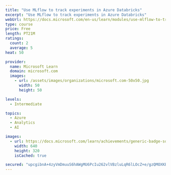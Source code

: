 ```yaml
---
title: "Use MLflow to track experiments in Azure Databricks"
excerpt: "Use MLflow to track experiments in Azure Databricks"
webUrl: https://docs.microsoft.com/en-us/learn/modules/use-mlflow-to-track-experiments-azure-databricks/
type: course
price: Free
length: PT21M
ratings:
  count: 2
  average: 5
heat: 50

provider:
  name: Microsoft Learn
  domain: microsoft.com
  images:
    - url: /assets/images/organizations/microsoft.com-50x50.jpg
      width: 50
      height: 50

levels:
  - Intermediate

topics:
  - Azure
  - Analytics
  - AI

images:
  - url: https://docs.microsoft.com/learn/achievements/generic-badge-social.png
    width: 640
    height: 320
    isCached: true

secured: "upcgibnA+4zyVmDmuuS6hAWgMU6PcIu262vlVBzluLqR6lLOcZ+e/gzQMOXKBLeaeeLMfjinQSOrnOBa4sPKCwF3wYs7uFHr2YSwgnN0NwStaX9TfCYNwnEp/g/pc2XibrNeK16QMOuuCtHv6ecqMYUGzcJcPj2cebZ3Y4QGXdPpSn/cDQY0FiGdRbuPC8KCrV2TY9TX/byGQgXz4vAt/ycEMTf6IwOy/d78A/+FFwOAxpRufER4jZhslgEyqvA2qhnO1GqB16OMG3Im71XZ1TL8J6F4C4rY8MMDJeL6uCyi8zVub2jU0oi6GkLQ/tnveXm6i1OZCsqzC8sCX4mmv0ydz9W0eNfiZ+TiCpJmIKm4aH3MXgqc+2VpO7lPFZEnQztBlUGxjAJmMFqizvMzyhMn6Vt9H/llrHfZ0qgtGcQ=;5gNfF0dJoW77rcRPp5BsxQ=="
---
```


